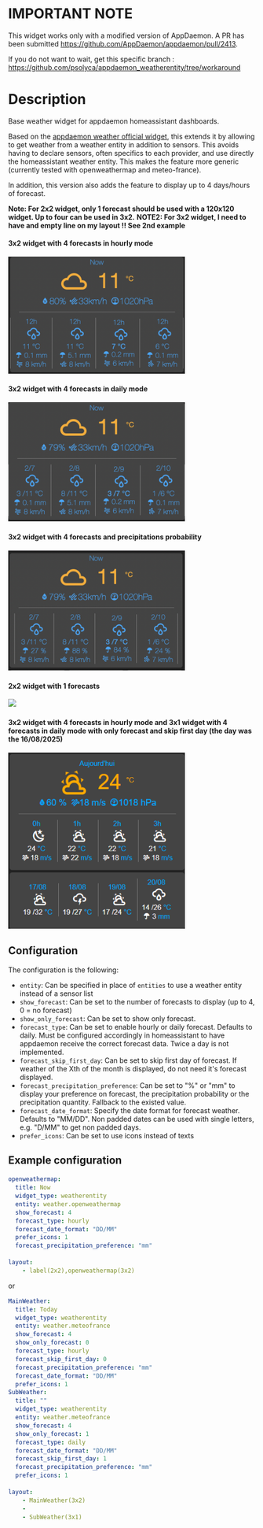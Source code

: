 # IMPORTANT NOTE
This widget works only with a modified version of AppDaemon.
A PR has been submitted https://github.com/AppDaemon/appdaemon/pull/2413.

If you do not want to wait, get this specific branch : https://github.com/psolyca/appdaemon_weatherentity/tree/workaround


# Description
Base weather widget for appdaemon homeassistant dashboards.

Based on the [appdaemon weather official widget](https://github.com/AppDaemon/appdaemon/blob/dev/appdaemon/widgets/baseweather/baseweather.js), this extends it by allowing to get weather from a weather entity in addition to sensors.
This avoids having to declare sensors, often specifics to each provider, and use directly the homeassistant weather entity. This makes the feature more generic (currently tested with openweathermap and meteo-france).

In addition, this version also adds the feature to display up to 4 days/hours of forecast.

**Note: For 2x2 widget, only 1 forecast should be used with a 120x120 widget. Up to four can be used in 3x2.**
**NOTE2: For 3x2 widget, I need to have and empty line on my layout !! See 2nd example**

#### 3x2 widget with 4 forecasts in hourly mode
<img src="https://github.com/psolyca/appdaemon_weatherentity/blob/master/etc/3x2_hourly.png" width="360">

#### 3x2 widget with 4 forecasts in daily mode
<img src="https://github.com/psolyca/appdaemon_weatherentity/blob/master/etc/3x2_daily.png" width="360">

#### 3x2 widget with 4 forecasts and precipitations probability
<img src="https://github.com/psolyca/appdaemon_weatherentity/blob/master/etc/3x2_proba.png" width="360">

#### 2x2 widget with 1 forecasts
<img src="https://github.com/psolyca/appdaemon_weatherentity/blob/master/etc/2x2.png" width="240">

#### 3x2 widget with 4 forecasts in hourly mode and 3x1 widget with 4 forecasts in daily mode with only forecast and skip first day (the day was the 16/08/2025)
<img src="https://github.com/psolyca/appdaemon_weatherentity/blob/master/etc/3x2_hourly+3x1_daily.png" width="360">

## Configuration

The configuration is the following:
- ```entity```: Can be specified in place of ```entities``` to use a weather entity instead of a sensor list
- ```show_forecast```: Can be set to the number of forecasts to display (up to 4, 0 = no forecast)
- ```show_only_forecast```: Can be set to show only forecast.
- ```forecast_type```: Can be set to enable hourly or daily forecast. Defaults to daily. Must be configured accordingly in homeassistant to have appdaemon receive the correct forecast data. Twice a day is not implemented.
- ```forecast_skip_first_day```: Can be set to skip first day of forecast. If weather of the Xth of the month is displayed, do not need it's forecast displayed.
- ```forecast_precipitation_preference```: Can be set to "%" or "mm" to display your preference on forecast, the precipitation probability or the precipitation quantity. Fallback to the existed value.
- ```forecast_date_format```: Specify the date format for forecast weather. Defaults to "MM/DD". Non padded dates can be used with single letters, e.g. "D/MM" to get non padded days.
- ```prefer_icons```: Can be set to use icons instead of texts

## Example configuration

```yaml
openweathermap:
  title: Now
  widget_type: weatherentity
  entity: weather.openweathermap
  show_forecast: 4
  forecast_type: hourly
  forecast_date_format: "DD/MM"
  prefer_icons: 1
  forecast_precipitation_preference: "mm"

layout:
    - label(2x2),openweathermap(3x2)
```

or

```yaml
MainWeather:
  title: Today
  widget_type: weatherentity
  entity: weather.meteofrance
  show_forecast: 4
  show_only_forecast: 0
  forecast_type: hourly
  forecast_skip_first_day: 0
  forecast_precipitation_preference: "mm"
  forecast_date_format: "DD/MM"
  prefer_icons: 1
SubWeather:
  title: ""
  widget_type: weatherentity
  entity: weather.meteofrance
  show_forecast: 4
  show_only_forecast: 1
  forecast_type: daily
  forecast_date_format: "DD/MM"
  forecast_skip_first_day: 1
  forecast_precipitation_preference: "mm"
  prefer_icons: 1

layout:
    - MainWeather(3x2)
    -
    - SubWeather(3x1)
```
